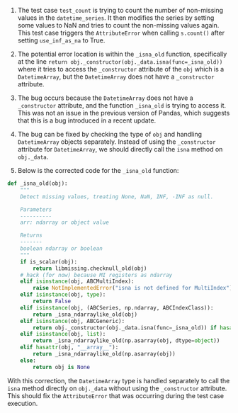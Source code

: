 1. The test case `test_count` is trying to count the number of non-missing values in the `datetime_series`. It then modifies the series by setting some values to NaN and tries to count the non-missing values again. This test case triggers the `AttributeError` when calling `s.count()` after setting `use_inf_as_na` to True.

2. The potential error location is within the `_isna_old` function, specifically at the line `return obj._constructor(obj._data.isna(func=_isna_old))` where it tries to access the `_constructor` attribute of the `obj` which is a `DatetimeArray`, but the `DatetimeArray` does not have a `_constructor` attribute.

3. The bug occurs because the `DatetimeArray` does not have a `_constructor` attribute, and the function `_isna_old` is trying to access it. This was not an issue in the previous version of Pandas, which suggests that this is a bug introduced in a recent update.

4. The bug can be fixed by checking the type of `obj` and handling `DatetimeArray` objects separately. Instead of using the `_constructor` attribute for `DatetimeArray`, we should directly call the `isna` method on `obj._data`.

5. Below is the corrected code for the `_isna_old` function:

```python
def _isna_old(obj):
    """
    Detect missing values, treating None, NaN, INF, -INF as null.

    Parameters
    ----------
    arr: ndarray or object value

    Returns
    -------
    boolean ndarray or boolean
    """
    if is_scalar(obj):
        return libmissing.checknull_old(obj)
    # hack (for now) because MI registers as ndarray
    elif isinstance(obj, ABCMultiIndex):
        raise NotImplementedError("isna is not defined for MultiIndex")
    elif isinstance(obj, type):
        return False
    elif isinstance(obj, (ABCSeries, np.ndarray, ABCIndexClass)):
        return _isna_ndarraylike_old(obj)
    elif isinstance(obj, ABCGeneric):
        return obj._constructor(obj._data.isna(func=_isna_old)) if hasattr(obj, '_constructor') else obj.isna(func=_isna_old)
    elif isinstance(obj, list):
        return _isna_ndarraylike_old(np.asarray(obj, dtype=object))
    elif hasattr(obj, "__array__"):
        return _isna_ndarraylike_old(np.asarray(obj))
    else:
        return obj is None
```

With this correction, the `DatetimeArray` type is handled separately to call the `isna` method directly on `obj._data` without using the `_constructor` attribute. This should fix the `AttributeError` that was occurring during the test case execution.